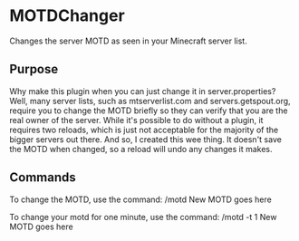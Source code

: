 MOTDChanger
====================

Changes the server MOTD as seen in your Minecraft server list.

Purpose
--------

Why make this plugin when you can just change it in server.properties? Well, many server lists, such as mtserverlist.com and servers.getspout.org, require you to change the MOTD briefly so they can verify that you are the real owner of the server. While it's possible to do without a plugin, it requires two reloads, which is just not acceptable for the majority of the bigger servers out there. And so, I created this wee thing. It doesn't save the MOTD when changed, so a reload will undo any changes it makes.

Commands
--------

To change the MOTD, use the command:
/motd New MOTD goes here

To change your motd for one minute, use the command:
/motd -t 1 New MOTD goes here